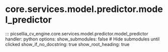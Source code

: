 # core.services.model.predictor.model_predictor

::: picsellia_cv_engine.core.services.model.predictor.model_predictor
    handler: python
    options:
        show_submodules: false  # Hide submodules until clicked
        show_if_no_docstring: true
        show_root_heading: true
